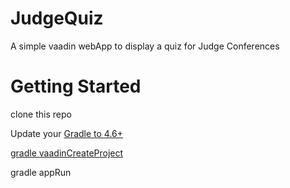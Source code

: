# JudgeQuiz

A simple vaadin webApp to display a quiz for Judge Conferences

# Getting Started

clone this repo

Update your [Gradle to 4.6+](https://gradle.org/install/)

[gradle vaadinCreateProject](https://github.com/devsoap/gradle-vaadin-flow/wiki/Getting-started-%28no-IDE%29)

gradle appRun
